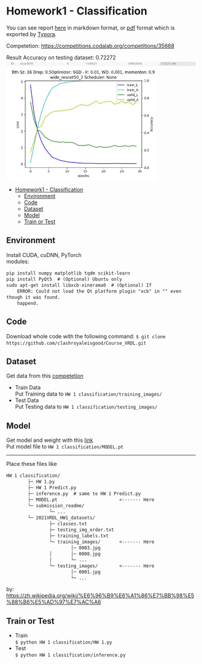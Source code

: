 # Homework1 - Classification

You can see report [here](report/report.md) in markdown format, or [pdf](report/VRDL_HW1_309553018_Report.pdf) format which is exported by [Typora](https://typora.io/).

Competetion: https://competitions.codalab.org/competitions/35668

Result Accuracy on testing dataset: 0.72272  
![](report/models/accuracy_result.png)
<img src="report/models/final_model.png" width="400">

- [Homework1 - Classification](#homework1---classification)
  - [Environment](#environment)
  - [Code](#code)
  - [Dataset](#dataset)
  - [Model](#model)
  - [Train or Test](#train-or-test)

## Environment
Install CUDA, cuDNN, PyTorch  
modules:
```python=
pip install numpy matplotlib tqdm scikit-learn
pip install PyQt5  # (Optional) Ubuntu only
sudo apt-get install libxcb-xinerama0  # (Optional) If
    ERROR: Could not load the Qt platform plugin "xcb" in "" even though it was found.
    happend.
```

## Code
Download whole code with the following command:
`$ git clone https://github.com/clashroyaleisgood/Course_VRDL.git`

## Dataset
Get data from this [competetion](https://competitions.codalab.org/competitions/35668?secret_key=09789b13-35ec-4928-ac0f-6c86631dda07)
- Train Data  
  Put Training data to `HW 1 classification/training_images/`
- Test Data  
  Put Testing data to `HW 1 classification/testing_images/`

## Model
Get model and weight with this [link](https://drive.google.com/file/d/1rvYFyPD9iu1JcOeVKefbxNeNqWy5FGSu/view?usp=sharing)  
Put model file to `HW 1 classification/MODEL.pt`

---
Place these files like

```
HW 1 classification/
        ├─ HW 1.py
        ├─ HW 1 Predict.py
        ├─ inference.py  # same to HW 1 Predict.py
        ├─ MODEL.pt                       <------- Here
        └─ submission_readme/
                └─ ...
        └─ 2021VRDL_HW1_datasets/
                ├─ classes.txt
                ├─ testing_img_order.txt
                ├─ training_labels.txt
                └─ training_images/       <------- Here
                        │─ 0003.jpg
                │       │─ 0008.jpg
                │       └─ ...
                └─ testing_images/        <------- Here
                        │─ 0001.jpg
                        └─ ...
```
by: https://zh.wikipedia.org/wiki/%E6%96%B9%E6%A1%86%E7%BB%98%E5%88%B6%E5%AD%97%E7%AC%A6

## Train or Test
- Train  
  `$ python HW 1 classification/HW 1.py`
- Test  
  `$ python HW 1 classification/inference.py`
